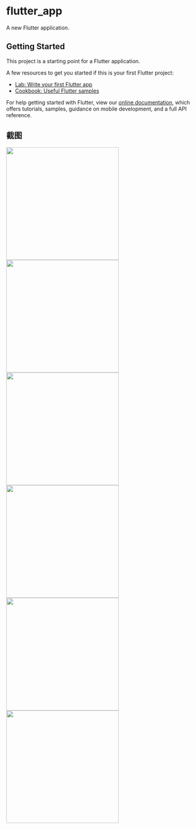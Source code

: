# flutter_app

A new Flutter application.

## Getting Started

This project is a starting point for a Flutter application.

A few resources to get you started if this is your first Flutter project:

- [Lab: Write your first Flutter app](https://flutter.dev/docs/get-started/codelab)
- [Cookbook: Useful Flutter samples](https://flutter.dev/docs/cookbook)

For help getting started with Flutter, view our 
[online documentation](https://flutter.dev/docs), which offers tutorials, 
samples, guidance on mobile development, and a full API reference.

## 截图

<img src="https://github.com/chinafelix/app/blob/master/screenSheet/Screenshot_1562579118.png" width="300" /><img src="https://github.com/chinafelix/app/blob/master/screenSheet/Screenshot_1562579125.png" width="300" /><img src="https://github.com/chinafelix/app/blob/master/screenSheet/Screenshot_1562579134.png" width="300" /><img src="https://github.com/chinafelix/app/blob/master/screenSheet/Screenshot_1562579140.png" width="300" /><img src="https://github.com/chinafelix/app/blob/master/screenSheet/Screenshot_1562579160.png" width="300" /><img src="https://github.com/chinafelix/app/blob/master/screenSheet/Screenshot_1562579189.png" width="300" />
